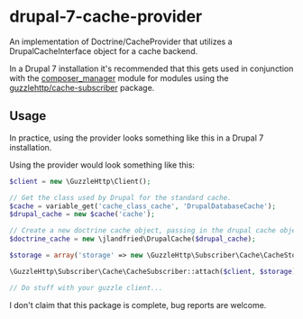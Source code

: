 # drupal-7-cache-provider

An implementation of Doctrine/CacheProvider that utilizes a DrupalCacheInterface object for a cache backend.

In a Drupal 7 installation it's recommended that this gets used in conjunction with the
[composer_manager](http://drupal.org/project/composer_manager) module for modules using the
[guzzlehttp/cache-subscriber](https://packagist.org/packages/guzzlehttp/cache-subscriber) package.

## Usage

In practice, using the provider looks something like this in a Drupal 7 installation.

Using the provider would look something like this:

```php
$client = new \GuzzleHttp\Client();

// Get the class used by Drupal for the standard cache.
$cache = variable_get('cache_class_cache', 'DrupalDatabaseCache');
$drupal_cache = new $cache('cache');

// Create a new doctrine cache object, passing in the drupal cache object as a dependency.
$doctrine_cache = new \jlandfried\DrupalCache($drupal_cache);

$storage = array('storage' => new \GuzzleHttp\Subscriber\Cache\CacheStorage($doctrine_cache, null, 3600));

\GuzzleHttp\Subscriber\Cache\CacheSubscriber::attach($client, $storage);

// Do stuff with your guzzle client...
```


I don't claim that this package is complete, bug reports are welcome.
